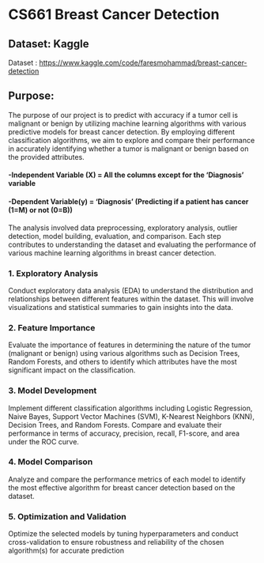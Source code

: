 # CS661 Breast Cancer Detection

## Dataset: Kaggle
Dataset : https://www.kaggle.com/code/faresmohammad/breast-cancer-detection

## Purpose:
The purpose of our project is to predict with accuracy if a tumor cell is malignant or
benign by utilizing machine learning algorithms with various predictive models for breast
cancer detection. By employing different classification algorithms, we aim to explore and
compare their performance in accurately identifying whether a tumor is malignant or
benign based on the provided attributes.

#### -Independent Variable (X) = All the columns except for the ‘Diagnosis’ variable
#### -Dependent Variable(y) = ‘Diagnosis’ (Predicting if a patient has cancer (1=M) or not (0=B))

The analysis involved data preprocessing, exploratory analysis, outlier detection, model
building, evaluation, and comparison. Each step contributes to understanding the
dataset and evaluating the performance of various machine learning algorithms in
breast cancer detection.

### 1. Exploratory Analysis 
Conduct exploratory data analysis (EDA) to understand the distribution
and relationships between different features within the dataset. This will involve visualizations
and statistical summaries to gain insights into the data.

### 2. Feature Importance
Evaluate the importance of features in determining the nature of the
tumor (malignant or benign) using various algorithms such as Decision Trees, Random Forests,
and others to identify which attributes have the most significant impact on the classification.

### 3. Model Development
Implement different classification algorithms including Logistic
Regression, Naive Bayes, Support Vector Machines (SVM), K-Nearest Neighbors (KNN), Decision
Trees, and Random Forests. Compare and evaluate their performance in terms of accuracy,
precision, recall, F1-score, and area under the ROC curve.

### 4. Model Comparison
Analyze and compare the performance metrics of each model to identify
the most effective algorithm for breast cancer detection based on the dataset.

### 5. Optimization and Validation
Optimize the selected models by tuning hyperparameters and
conduct cross-validation to ensure robustness and reliability of the chosen algorithm(s) for
accurate prediction
